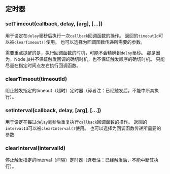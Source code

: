## 定时器

### setTimeout(callback, delay, [arg], [...])

用于设定在`delay`毫秒后执行一次`callback`回调函数的操作。
返回的`timeoutId`可以被`clearTimeout()`使用。
也可以选择为回调函数传递所需要的参数。

需要重点提醒的是，执行回调函数的时机，可能不会精确到`delay`毫秒。
那是因为，Node.js并不保证触发回调的确切时机，也不保证触发顺序的确切时机。
只能尽量在指定时间点左右执行回调函数。

### clearTimeout(timeoutId)

阻止触发指定的timeout（超时）定时器（译者注：已经触发后，不能中断其执行）。

### setInterval(callback, delay, [arg], [...])

用于设定在每过`delay`毫秒后重复执行`callback`回调函数的操作。
返回的`intervalId`可以被`clearInterval()`使用。
也可以选择为回调函数传递所需要的参数

### clearInterval(intervalId)

停止触发指定的interval（间隔）定时器（译者注：已经触发后，不能中断其执行）。

